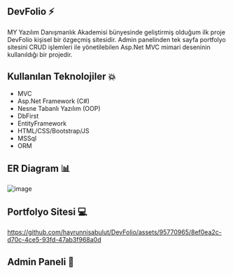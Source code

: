 ## DevFolio ⚡
MY Yazılım Danışmanlık Akademisi bünyesinde geliştirmiş olduğum ilk proje DevFolio kişisel bir özgeçmiş sitesidir. Admin panelinden tek sayfa portfolyo sitesini CRUD işlemleri ile yönetilebilen Asp.Net MVC mimari deseninin kullanıldığı bir projedir.

## Kullanılan Teknolojiler 💥
- MVC
- Asp.Net Framework (C#)
- Nesne Tabanlı Yazılım (OOP)
- DbFirst 
- EntityFramework
- HTML/CSS/Bootstrap/JS
- MSSql
- ORM

## ER Diagram 📊
![image](https://github.com/hayrunnisabulut/DevFolio/assets/95770965/1fda3f4f-2073-433a-9d4e-1576e53e62a0)


## Portfolyo Sitesi 💻


https://github.com/hayrunnisabulut/DevFolio/assets/95770965/8ef0ea2c-d70c-4ce5-93fd-47ab3f968a0d



## Admin Paneli 👀

